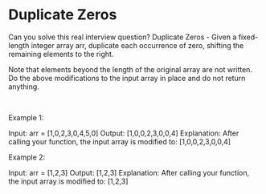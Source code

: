 # Duplicate Zeros

Can you solve this real interview question? Duplicate Zeros - Given a fixed-length integer array arr, duplicate each occurrence of zero, shifting the remaining elements to the right.

Note that elements beyond the length of the original array are not written. Do the above modifications to the input array in place and do not return anything.

 

Example 1:


Input: arr = [1,0,2,3,0,4,5,0]
Output: [1,0,0,2,3,0,0,4]
Explanation: After calling your function, the input array is modified to: [1,0,0,2,3,0,0,4]


Example 2:


Input: arr = [1,2,3]
Output: [1,2,3]
Explanation: After calling your function, the input array is modified to: [1,2,3]